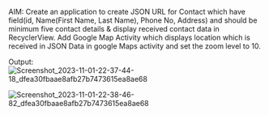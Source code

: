 AIM: Create an application to create JSON URL for Contact which have field(id, Name(First Name, Last Name), Phone No, Address) and should be minimum five contact details & display received contact data in RecyclerView.
Add Google Map Activity which displays location which is received in JSON Data in google Maps activity and set the zoom level to 10.

Output:
![Screenshot_2023-11-01-22-37-44-18_dfea30fbaae8afb27b7473615ea8ae68](https://github.com/Rohan3429/MAD_Practical-10_21012021113/assets/98172369/29e102cb-6bd8-4434-9661-17f457ea2fc5)

![Screenshot_2023-11-01-22-38-46-82_dfea30fbaae8afb27b7473615ea8ae68](https://github.com/Rohan3429/MAD_Practical-10_21012021113/assets/98172369/a9d8c069-ddc7-46c0-93d5-769b197bd4eb)


